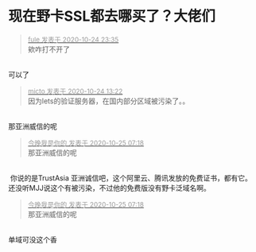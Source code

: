 # 现在野卡SSL都去哪买了？大佬们


<div class="quote"><blockquote><font size="2"><a href="https://www.hostloc.com/forum.php?mod=redirect&amp;goto=findpost&amp;pid=9348239&amp;ptid=757830" target="_blank"><font color="#999999">fule 发表于 2020-10-24 23:35</font></a></font><br />
欸咋打不开了</blockquote></div><br />
可以了

<div class="quote"><blockquote><font size="2"><a href="https://www.hostloc.com/forum.php?mod=redirect&amp;goto=findpost&amp;pid=9345449&amp;ptid=757830" target="_blank"><font color="#999999">micto 发表于 2020-10-24 13:22</font></a></font><br />
因为lets的验证服务器，在国内部分区域被污染了。。</blockquote></div><br />
那亚洲威信的呢<img id="aimg_N1ntI" onclick="zoom(this, this.src, 0, 0, 0)" class="zoom" src="https://cdn.jsdelivr.net/gh/hishis/forum-master/public/images/patch.gif" onmouseover="img_onmouseoverfunc(this)" onload="thumbImg(this)" border="0" alt="" />

<div class="quote"><blockquote><font size="2"><a href="https://www.hostloc.com/forum.php?mod=redirect&amp;goto=findpost&amp;pid=9348538&amp;ptid=757830" target="_blank"><font color="#999999">今晚我是你的 发表于 2020-10-25 07:18</font></a></font><br />
那亚洲威信的呢</blockquote></div><br />
<img src="static/image/smiley/yct/014.gif" smilieid="45" border="0" alt="" /> 你说的是TrustAsia 亚洲诚信吧，这个阿里云、腾讯发放的免费证书，都有它。<br />
还没听MJJ说这个有被污染，不过他的免费版没有野卡泛域名啊。

<div class="quote"><blockquote><font size="2"><a href="https://www.hostloc.com/forum.php?mod=redirect&amp;goto=findpost&amp;pid=9348538&amp;ptid=757830" target="_blank"><font color="#999999">今晚我是你的 发表于 2020-10-25 07:18</font></a></font><br />
那亚洲威信的呢</blockquote></div><br />
单域可没这个香
